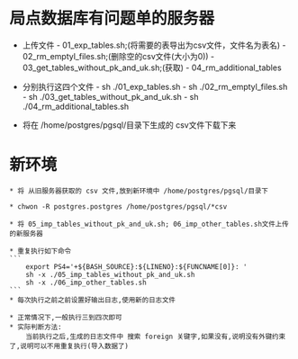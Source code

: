 # 局点数据库有问题单的服务器
* 上传文件 
		- 01_exp_tables.sh;(将需要的表导出为csv文件，文件名为表名)
		- 02_rm_emptyl_files.sh;(删除空的csv文件(大小为0))
		- 03_get_tables_without_pk_and_uk.sh;(获取)
		- 04_rm_additional_tables
* 分别执行这四个文件
		- sh ./01_exp_tables.sh
		- sh ./02_rm_emptyl_files.sh
		- sh ./03_get_tables_without_pk_and_uk.sh
		- sh ./04_rm_additional_tables.sh
		
* 将在 /home/postgres/pgsql/目录下生成的 csv文件下载下来
	

# 新环境
	* 将 从旧服务器获取的 csv 文件,放到新环境中 /home/postgres/pgsql/目录下
	
	* chwon -R postgres.postgres /home/postgres/pgsql/*csv
	
	* 将 05_imp_tables_without_pk_and_uk.sh; 06_imp_other_tables.sh文件上传的新服务器
	
	* 重复执行如下命令
	```
		export PS4='+${BASH_SOURCE}:${LINENO}:${FUNCNAME[0]}: '
		sh -x ./05_imp_tables_without_pk_and_uk.sh 
		sh -x ./06_imp_other_tables.sh 
	```
	* 每次执行之前之前设置好输出日志,使用新的日志文件
	
	* 正常情况下,一般执行三到四次即可
	* 实际判断方法:
		当前执行之后,生成的日志文件中 搜索 foreign 关键字,如果没有,说明没有外键约束了,说明可以不用重复执行(导入数据了)

	